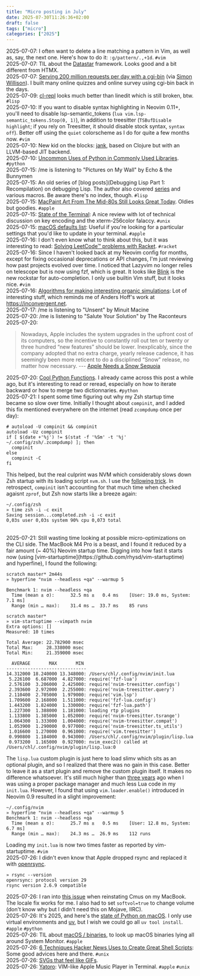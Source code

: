 ```yaml
---
title: "Micro posting in July"
date: 2025-07-30T11:26:36+02:00
draft: false
tags: ["micro"]
categories: ["2025"]
---
```


<a href="#" style="text-decoration: none;">2025-07-07</a>: I often want to delete a line matching a pattern in Vim, as well as, say, the next one. Here's how to do it: `:g/pattern/.,+1d`. `#vim`<br>
<a href="#" style="text-decoration: none;">2025-07-07</a>: TIL about the [Datastar](https://data-star.dev) framework. Looks good and a bit different from HTMX.<br>
<a href="#" style="text-decoration: none;">2025-07-07</a>: [Serving 200 million requests per day with a cgi-bin](https://jacob.gold/posts/serving-200-million-requests-with-cgi-bin/) (via [Simon Willison](https://simonwillison.net/2025/Jul/5/cgi-bin-performance/)). I built many online quizzes and online survey using cgi-bin back in the days.<br>
<a href="#" style="text-decoration: none;">2025-07-09</a>: [cl-repl](https://github.com/koji-kojiro/cl-repl) looks much better than linedit which is still broken, btw. `#lisp`<br>
<a href="#" style="text-decoration: none;">2025-07-10</a>: If you want to disable syntax highlighting in Neovim 0.11+, you'll need to disable lsp-semantic_tokens (`lua vim.lsp-semantic_tokens.Stop(0, 1)`), in addition to treesitter (`TSBufDisable highlight`; if you rely on Treesitter, it should disable stock syntax, `syntax off`). Better off using the `quiet` colorscheme as I do for quite a few months now. `#vim`<br>
<a href="#" style="text-decoration: none;">2025-07-10</a>: New kid on the blocks: [jank](https://jank-lang.org), based on Clojure but with an LLVM-based JIT backend.<br>
<a href="#" style="text-decoration: none;">2025-07-10</a>: [Uncommon Uses of Python in Commonly Used Libraries](https://eugeneyan.com/writing/uncommon-python/). `#python`<br>
<a href="#" style="text-decoration: none;">2025-07-15</a>: /me is listening to "Pictures on My Wall" by Echo & the Bunnymen<br>
<a href="#" style="text-decoration: none;">2025-07-15</a>: An old series of [blog posts](Debugging Lisp Part 1: Recompilation) on debugging Lisp. The author also covered [series](https://malisper.me/loops-in-lisp-part-1-goto/) and various macros. Be aware there's no index, though. `#lisp`<br>
<a href="#" style="text-decoration: none;">2025-07-15</a>: [MacPaint Art From The Mid-80s Still Looks Great Today](https://blog.decryption.net.au/posts/macpaint.html). Oldies but goodies. `#apple`<br>
<a href="#" style="text-decoration: none;">2025-07-15</a>: [State of the Terminal](https://gpanders.com/blog/state-of-the-terminal/): A nice review with lot of technical discussion on key encoding and the xterm-256color falaccy. `#unix`<br>
<a href="#" style="text-decoration: none;">2025-07-15</a>: [macOS defaults list](https://macos-defaults.com): Useful if you're looking for a particular settings that you'd like to update in your terminal. `#apple`<br>
<a href="#" style="text-decoration: none;">2025-07-16</a>: I don't even know what to think about this, but it was interesting to read: [Solving LeetCode™ problems with Racket](https://herecomesthemoon.net/2024/11/leetcode-with-racket/). `#racket`<br>
<a href="#" style="text-decoration: none;">2025-07-16</a>: Since I haven't looked back at my Neovim config for months, except for fixing occasional deprecations or API changes, I'm just reviewing how past projects evolved over time. I noticed that Lazyvim no longer relies on telescope but is now using fzf, which is great. It looks like [Blink](https://cmp.saghen.dev/recipes) is the new rockstar for auto-completion. I only use builtin Vim stuff, but it looks nice. `#vim`<br>
<a href="#" style="text-decoration: none;">2025-07-16</a>: [Algorithms for making interesting organic simulations](https://bleuje.com/physarum-explanation/): Lot of interesting stuff, which reminds me of Anders Hoff's work at <https://inconvergent.net>.<br>
<a href="#" style="text-decoration: none;">2025-07-17</a>: /me is listening to "Unsent" by Minuit Macine<br>
<a href="#" style="text-decoration: none;">2025-07-20</a>: /me is listening to "Salute Your Solution" by The Raconteurs<br>
<a href="#" style="text-decoration: none;">2025-07-20</a>:

> Nowadays, Apple includes the system upgrades in the upfront cost of its computers, so the incentive to constantly roll out ten or twenty or three hundred “new features” should be lower. Inexplicably, since the company adopted that no extra charge, yearly release cadence, it has seemingly been more reticent to do a disciplined “Snow” release, no matter how necessary. --- [Apple Needs a Snow Sequoia](https://reviews.ofb.biz/safari/article/1300.html)<br>

<a href="#" style="text-decoration: none;">2025-07-20</a>: [Cool Python Functions](https://mattrighetti.com/2023/03/16/cool-python-functions). I already came across this post a while ago, but it's interesting to read or reread, especially on how to iterate backward or how to merge two dictionnaries. `#python`<br>
<a href="#" style="text-decoration: none;">2025-07-21</a>: I spent some time figuring out why my Zsh startup time became so slow over time. Initially I thought about `compinit`, and I added this fix mentioned everywhere on the internet (read `zcompdump` once per day):

```shell
# autoload -U compinit && compinit
autoload -Uz compinit
if [ $(date +'%j') != $(stat -f '%Sm' -t '%j' ~/.config/zsh/.zcompdump) ]; then
  compinit
else
  compinit -C
fi
```

This helped, but the real culprint was NVM which considerably slows down Zsh startup with its loading script `nvm.sh`. I use the [following trick](https://superuser.com/a/1611283). In retrospect, `compinit` isn't accounting for that much time when checked agaisnt `zprof`, but Zsh now starts like a breeze again:

```shell
~/.config/zsh
» time zsh -i -c exit
Saving session...completed.zsh -i -c exit
0,03s user 0,03s system 90% cpu 0,073 total
```
<br>
<a href="#" style="text-decoration: none;">2025-07-21</a>: Still wasting time looking at possible micro-optimizations on the CLI side. The MacBook M4 Pro is a beast, and I found it reduced by a fair amount (~ 40%) Neovim startup time. Digging into how fast it starts now (using [vim-startuptime](https://github.com/rhysd/vim-startuptime) and hyperfine), I found the following:

```shell
scratch master* 2m44s
» hyperfine "nvim --headless +qa" --warmup 5

Benchmark 1: nvim --headless +qa
  Time (mean ± σ):      32.5 ms ±   0.4 ms    [User: 19.0 ms, System: 7.1 ms]
  Range (min … max):    31.4 ms …  33.7 ms    85 runs

scratch master*
» vim-startuptime --vimpath nvim
Extra options: []
Measured: 10 times

Total Average: 22.782900 msec
Total Max:     28.338000 msec
Total Min:     21.359000 msec

  AVERAGE       MAX       MIN
------------------------------
14.312000 18.240000 13.348000: /Users/chl/.config/nvim/init.lua
 5.226100  6.687000  4.827000: require('fzf-lua')
 2.576100  3.206000  2.425000: require('nvim-treesitter.configs')
 2.393600  2.972000  2.255000: require('nvim-treesitter.query')
 2.110400  2.705000  1.979000: require('vim.lsp')
 1.709600  2.168000  1.511000: require('fzf-lua.config')
 1.443200  1.824000  1.330000: require('fzf-lua.path')
 1.227300  1.388000  1.181000: loading rtp plugins
 1.133800  1.385000  1.052000: require('nvim-treesitter.tsrange')
 1.064300  1.333000  1.004000: require('nvim-treesitter.compat')
 1.053900  1.290000  0.977000: require('nvim-treesitter.ts_utils')
 1.016600  1.270000  0.961000: require('vim.treesitter')
 0.990800  1.184000  0.943000: /Users/chl/.config/nvim/plugin/lisp.lua
 0.973200  1.165000  0.927000: nvim_exec2() called at /Users/chl/.config/nvim/plugin/lisp.lua:0
```

The `lisp.lua` custom plugin is just here to load slimv which sits as an optional plugin, and so I realized that there was no gain in this case. Better to leave it as a start plugin and remove the custom plugin itself. It makes no difference whatsoever. It's still much higher than [three years](/post/speed-up-neovim/) ago when I was using a proper package manager and much less Lua code in my `init.lua`. However, I found that using `vim.loader.enable()` introduced in Neovim 0.9 resulted in a slight improvement:

```shell
~/.config/nvim
» hyperfine "nvim --headless +qa" --warmup 5
Benchmark 1: nvim --headless +qa
  Time (mean ± σ):      25.7 ms ±   0.5 ms    [User: 12.8 ms, System: 6.7 ms]
  Range (min … max):    24.3 ms …  26.9 ms    112 runs
```

Loading my `init.lua` is now two times faster as reported by vim-startuptime. `#vim` <br>
<a href="#" style="text-decoration: none;">2025-07-26</a>: I didn't even know that Apple dropped rsync and replaced it with [openrsync](https://news.ycombinator.com/item?id=43605003).

```shell
» rsync --version
openrsync: protocol version 29
rsync version 2.6.9 compatible
```

<a href="#" style="text-decoration: none;">2025-07-26</a>: I ran into [this issue](https://github.com/cmus/cmus/issues/1421) when reinstating Cmus on my MacBook. The locale fix works for me. I also had to set `softvol=true` to change volume (don't know why but I didn't need this on Mojave, IIRC).<br>
<a href="#" style="text-decoration: none;">2025-07-26</a>: It's 2025, and here's the [state of Python on macOS](https://github.com/orgs/Homebrew/discussions/3404#discussioncomment-8738672). I only use virtual environments and [uv](https://astral.sh), but I wish we could go all `uv tool install`. `#apple` `#python`<br>
<a href="#" style="text-decoration: none;">2025-07-26</a>: TIL about [macOS / binaries](https://macosbin.com), to look up macOS binaries lying all around System Monitor. `#apple`<br>
<a href="#" style="text-decoration: none;">2025-07-26</a>: [6 Techniques Hacker News Uses to Create Great Shell Scripts](https://nochlin.com/blog/6-techniques-hacker-news-uses-to-create-great-shell-scripts): Some good advices here and there. `#unix`<br>
<a href="#" style="text-decoration: none;">2025-07-26</a>: [SVGs that feel like GIFs](https://koaning.io/posts/svg-gifs/).<br>
<a href="#" style="text-decoration: none;">2025-07-26</a>: [Yatoro](https://github.com/jayadamsmorgan/Yatoro): VIM-like Apple Music Player in Terminal. `#apple` `#unix`<br>
